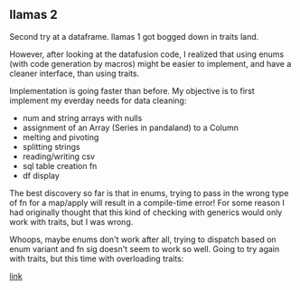 ## llamas 2

Second try at a dataframe. llamas 1 got bogged down in traits land.

However, after looking at the datafusion code, I realized that using
enums (with code generation by macros) might be easier to implement,
and have a cleaner interface, than using traits.

Implementation is going faster than before. My objective is to first
implement my everday needs for data cleaning:

- num and string arrays with nulls
- assignment of an Array (Series in pandaland) to a Column
- melting and pivoting
- splitting strings
- reading/writing csv
- sql table creation fn
- df display

The best discovery so far is that in enums, trying to pass in the
wrong type of fn for a map/apply will result in a compile-time error!
For some reason I had originally thought that this kind of checking with
generics would only work with traits, but I was wrong.

Whoops, maybe enums don't work after all, trying to dispatch based on enum
variant and fn sig doesn't seem to work so well. Going to try again
with traits, but this time with overloading traits:


[link](https://www.reddit.com/r/rust/comments/7zrycu/so_function_overloading_is_part_of_stable_rust/)
